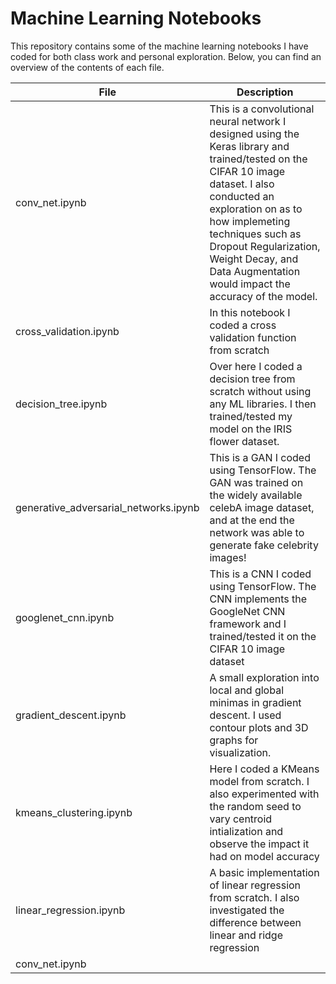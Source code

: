 # Machine Learning Notebooks
This repository contains some of the machine learning notebooks I have coded for both class work and personal exploration. Below, you can find an overview of the contents of each file.

| File      | Description |
| ----------- | ----------- |
| conv_net.ipynb      |This is a convolutional neural network I designed using the Keras library and trained/tested on the CIFAR 10 image dataset. I also conducted an exploration on as to how implemeting techniques such as Dropout Regularization, Weight Decay, and Data Augmentation would impact the accuracy of the model.|
| cross_validation.ipynb     | In this notebook I coded a cross validation function from scratch        |
| decision_tree.ipynb      | Over here I coded a decision tree from scratch without using any ML libraries. I then trained/tested my model on the IRIS flower dataset. |
| generative_adversarial_networks.ipynb      | This is a GAN I coded using TensorFlow. The GAN was trained on the widely available celebA image dataset, and at the end the network was able to generate fake celebrity images! |
| googlenet_cnn.ipynb  | This is a CNN I coded using TensorFlow. The CNN  implements the GoogleNet CNN framework and I trained/tested it on the CIFAR 10 image dataset|
| gradient_descent.ipynb| A small exploration into local and global minimas in gradient descent. I used contour plots and 3D graphs for visualization. |
| kmeans_clustering.ipynb   | Here I coded a KMeans model from scratch. I also experimented with the random seed to vary centroid intialization and observe the impact it had on model accuracy |
| linear_regression.ipynb    | A basic implementation of linear regression from scratch. I also investigated the difference between linear and ridge regression  |
| conv_net.ipynb      |        |
